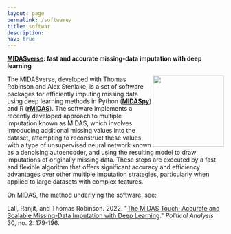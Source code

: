 ```yaml
---
layout: page
permalink: /software/
title: softwar
description:
nav: true
---
```


**[MIDASverse](https://github.com/MIDASverse): fast and accurate missing-data imputation with deep learning**

<img align="right" src="https://user-images.githubusercontent.com/35332935/173778078-eb427fbb-5b55-485d-9698-aa0cbde7ae73.png" width="165" height="165">

The MIDASverse, developed with Thomas Robinson and Alex Stenlake, is a set of software packages for efficiently imputing missing data using deep learning methods in Python (**[MIDASpy](https://github.com/MIDASverse/MIDASpy)**) and R (**[rMIDAS](https://github.com/MIDASverse/rMIDAS)**). The software implements a recently developed approach to multiple imputation known as MIDAS, which involves introducing additional missing values into the dataset, attempting to reconstruct these values with a type of unsupervised neural network known as a denoising autoencoder, and using the resulting model to draw imputations of originally missing data. These steps are executed by a fast and flexible algorithm that offers significant accuracy and efficiency advantages over other multiple imputation strategies, particularly when applied to large datasets with complex features.

On MIDAS, the method underlying the software, see:

Lall, Ranjit, and Thomas Robinson. 2022. "[The MIDAS Touch: Accurate and Scalable Missing-Data Imputation with Deep Learning](https://ranjitlall.github.io/assets/pdf/Lall%20and%20Robinson%202022%20PA.pdf)." _Political Analysis_ 30, no. 2: 179-196.
